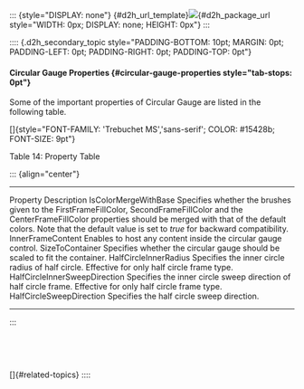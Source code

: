 ::: {style="DISPLAY: none"}
[](ms-xhelp:///?Id=d2h_url_template){#d2h_url_template}![](!package_url!){#d2h_package_url style="WIDTH: 0px; DISPLAY: none; HEIGHT: 0px"}
:::

:::: {.d2h_secondary_topic style="PADDING-BOTTOM: 10pt; MARGIN: 0pt; PADDING-LEFT: 0pt; PADDING-RIGHT: 0pt; PADDING-TOP: 0pt"}
#### Circular Gauge Properties {#circular-gauge-properties style="tab-stops: 0pt"}

Some of the important properties of Circular Gauge are listed in the following table.

[]{style="FONT-FAMILY: 'Trebuchet MS','sans-serif'; COLOR: #15428b; FONT-SIZE: 9pt"} 

Table 14: Property Table

::: {align="center"}
  ------------------------------- ---------------------------------------------------------------------------------------------------------------------------------------------------------------------------------------------------------------------------------------------------------
  Property                        Description
  IsColorMergeWithBase            Specifies whether the brushes given to the FirstFrameFillColor, SecondFrameFillColor and the CenterFrameFillColor properties should be merged with that of the default colors. Note that the default value is set to *true* for backward compatibility.
  InnerFrameContent               Enables to host any content inside the circular gauge control.
  SizeToContainer                 Specifies whether the circular gauge should be scaled to fit the container.
  HalfCircleInnerRadius           Specifies the inner circle radius of half circle. Effective for only half circle frame type.
  HalfCircleInnerSweepDirection   Specifies the inner circle sweep direction of half circle frame. Effective for only half circle frame type.
  HalfCircleSweepDirection        Specifies the half circle sweep direction.
  ------------------------------- ---------------------------------------------------------------------------------------------------------------------------------------------------------------------------------------------------------------------------------------------------------
:::

 

 

[]{#related-topics}
::::
